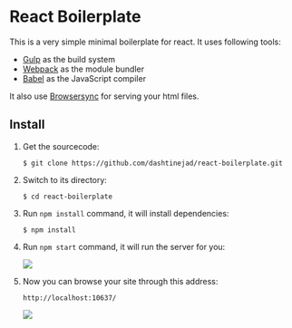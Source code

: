 # React Boilerplate

This is a very simple minimal boilerplate for react. It uses following tools:

+ [Gulp](http://gulpjs.com/) as the build system
+ [Webpack](https://webpack.github.io/) as the module bundler
+ [Babel](http://babeljs.io/) as the JavaScript compiler

It also use [Browsersync](https://www.browsersync.io/) for serving your html files.


## Install

1. Get the sourcecode:
    ```
    $ git clone https://github.com/dashtinejad/react-boilerplate.git
    ```

2. Switch to its directory:
    ```
    $ cd react-boilerplate
    ```

3. Run `npm install` command, it will install dependencies:
    ```
    $ npm install
    ```

4. Run `npm start` command, it will run the server for you:

    ![](http://sk.uploads.im/ANCfy.png)

5. Now you can browse your site through this address:
    ```
    http://localhost:10637/
    ```

    ![](http://sl.uploads.im/QDGjZ.png)

